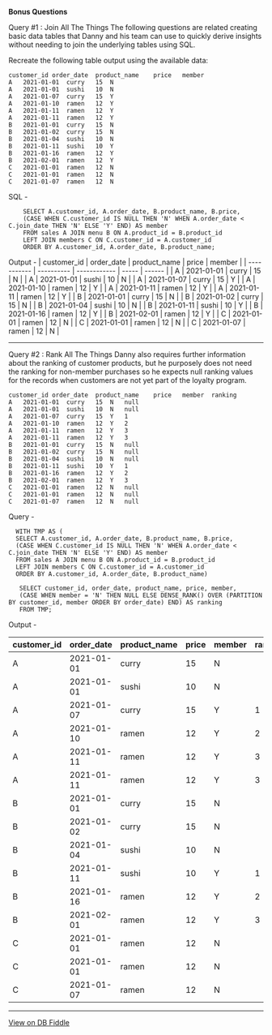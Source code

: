 **Bonus Questions**

Query #1 : Join All The Things
The following questions are related creating basic data tables that Danny and his team can use to quickly derive insights without needing to join the underlying tables using SQL.
    
Recreate the following table output using the available data:
    
    customer_id	order_date	product_name	price	member
    A	2021-01-01	curry	15	N
    A	2021-01-01	sushi	10	N
    A	2021-01-07	curry	15	Y
    A	2021-01-10	ramen	12	Y
    A	2021-01-11	ramen	12	Y
    A	2021-01-11	ramen	12	Y
    B	2021-01-01	curry	15	N
    B	2021-01-02	curry	15	N
    B	2021-01-04	sushi	10	N
    B	2021-01-11	sushi	10	Y
    B	2021-01-16	ramen	12	Y
    B	2021-02-01	ramen	12	Y
    C	2021-01-01	ramen	12	N
    C	2021-01-01	ramen	12	N
    C	2021-01-07	ramen	12	N

SQL -
````    
    SELECT A.customer_id, A.order_date, B.product_name, B.price,
    (CASE WHEN C.customer_id IS NULL THEN 'N' WHEN A.order_date < C.join_date THEN 'N' ELSE 'Y' END) AS member
    FROM sales A JOIN menu B ON A.product_id = B.product_id
    LEFT JOIN members C ON C.customer_id = A.customer_id
    ORDER BY A.customer_id, A.order_date, B.product_name;
````

Output -
| customer_id | order_date | product_name | price | member |
| ----------- | ---------- | ------------ | ----- | ------ |
| A           | 2021-01-01 | curry        | 15    | N      |
| A           | 2021-01-01 | sushi        | 10    | N      |
| A           | 2021-01-07 | curry        | 15    | Y      |
| A           | 2021-01-10 | ramen        | 12    | Y      |
| A           | 2021-01-11 | ramen        | 12    | Y      |
| A           | 2021-01-11 | ramen        | 12    | Y      |
| B           | 2021-01-01 | curry        | 15    | N      |
| B           | 2021-01-02 | curry        | 15    | N      |
| B           | 2021-01-04 | sushi        | 10    | N      |
| B           | 2021-01-11 | sushi        | 10    | Y      |
| B           | 2021-01-16 | ramen        | 12    | Y      |
| B           | 2021-02-01 | ramen        | 12    | Y      |
| C           | 2021-01-01 | ramen        | 12    | N      |
| C           | 2021-01-01 | ramen        | 12    | N      |
| C           | 2021-01-07 | ramen        | 12    | N      |

---

Query #2 : Rank All The Things
Danny also requires further information about the ranking of customer products, but he purposely does not need the ranking for non-member purchases so he expects null ranking values for the records when customers are not yet part of the loyalty program.
    
    customer_id	order_date	product_name	price	member	ranking
    A	2021-01-01	curry	15	N	null
    A	2021-01-01	sushi	10	N	null
    A	2021-01-07	curry	15	Y	1
    A	2021-01-10	ramen	12	Y	2
    A	2021-01-11	ramen	12	Y	3
    A	2021-01-11	ramen	12	Y	3
    B	2021-01-01	curry	15	N	null
    B	2021-01-02	curry	15	N	null
    B	2021-01-04	sushi	10	N	null
    B	2021-01-11	sushi	10	Y	1
    B	2021-01-16	ramen	12	Y	2
    B	2021-02-01	ramen	12	Y	3
    C	2021-01-01	ramen	12	N	null
    C	2021-01-01	ramen	12	N	null
    C	2021-01-07	ramen	12	N	null
    

Query -
  
  ````  
    WITH TMP AS (
    SELECT A.customer_id, A.order_date, B.product_name, B.price,
    (CASE WHEN C.customer_id IS NULL THEN 'N' WHEN A.order_date < C.join_date THEN 'N' ELSE 'Y' END) AS member
    FROM sales A JOIN menu B ON A.product_id = B.product_id
    LEFT JOIN members C ON C.customer_id = A.customer_id
    ORDER BY A.customer_id, A.order_date, B.product_name)
    
     SELECT customer_id, order_date, product_name, price, member, 
     (CASE WHEN member = 'N' THEN NULL ELSE DENSE_RANK() OVER (PARTITION BY customer_id, member ORDER BY order_date) END) AS ranking
     FROM TMP;
````

Output - 

| customer_id | order_date | product_name | price | member | ranking |
| ----------- | ---------- | ------------ | ----- | ------ | ------- |
| A           | 2021-01-01 | curry        | 15    | N      |         |
| A           | 2021-01-01 | sushi        | 10    | N      |         |
| A           | 2021-01-07 | curry        | 15    | Y      | 1       |
| A           | 2021-01-10 | ramen        | 12    | Y      | 2       |
| A           | 2021-01-11 | ramen        | 12    | Y      | 3       |
| A           | 2021-01-11 | ramen        | 12    | Y      | 3       |
| B           | 2021-01-01 | curry        | 15    | N      |         |
| B           | 2021-01-02 | curry        | 15    | N      |         |
| B           | 2021-01-04 | sushi        | 10    | N      |         |
| B           | 2021-01-11 | sushi        | 10    | Y      | 1       |
| B           | 2021-01-16 | ramen        | 12    | Y      | 2       |
| B           | 2021-02-01 | ramen        | 12    | Y      | 3       |
| C           | 2021-01-01 | ramen        | 12    | N      |         |
| C           | 2021-01-01 | ramen        | 12    | N      |         |
| C           | 2021-01-07 | ramen        | 12    | N      |         |

---

[View on DB Fiddle](https://www.db-fiddle.com/f/2rM8RAnq7h5LLDTzZiRWcd/138)
